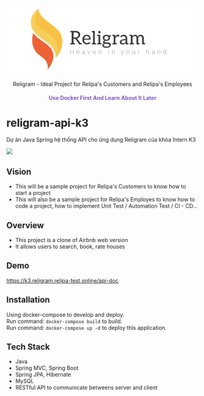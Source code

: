 
<p align="center">
    <img src="/.github/religramlogo.png" alt="Religram Logo"/>
</p>

<p align="center">Religram - Ideal Project for Relipa's Customers and Relipa's Employees</p>

<!-- <p align="center">
   <a href="https://travis-ci.org/relipasoft/religram"><img src="https://travis-ci.org/relipasoft/relibnb.svg?branch=master" alt="Build status"></a>
    <img src="https://img.shields.io/github/stars/laradock/laradock.svg" alt="GitHub stars"></a>
   <a href="https://github.com/laradock/laradock/network"><img src="https://img.shields.io/github/forks/laradock/laradock.svg" alt="GitHub forks"></a>
   <a href="https://github.com/laradock/laradock/issues"><img src="https://img.shields.io/github/issues/laradock/laradock.svg" alt="GitHub issues"></a>
   <a href="https://raw.githubusercontent.com/laradock/laradock/master/LICENSE"><img src="https://img.shields.io/badge/license-MIT-blue.svg" alt="GitHub license"></a>
    <a href="http://laradock.io/contributing"><img src="https://img.shields.io/badge/contributions-welcome-brightgreen.svg?style=flat" alt="contributions welcome"></a>
</p> -->

<h4 align="center" style="color:#7d58c2">Use Docker First And Learn About It Later</h4>

# religram-api-k3
Dự án Java Spring hệ thống API cho ứng dụng Religram của khóa Intern K3


![](https://travis-ci.org/relipasoft/relibnb.svg?branch=master)


## Vision
- This will be a sample project for Relipa's Customers to know how to start a project
- This will also be a sample project for Relipa's Employes to know how to code a project, how to implement Unit Test / Automation Test / CI - CD...

## Overview
- This project is a clone of Airbnb web version
- It allows users to search, book, rate houses


## Demo
https://k3.religram.relipa-test.online/api-doc

## Installation 
Using docker-compose to develop and deploy.  
Run command: `docker-compose build` to build.  
Run command: `docker-compose up -d` to deploy this application.

## Tech Stack
- Java
- Spring MVC, Spring Boot
- Spring JPA, Hibernate
- MySQL
- RESTful API to communicate betweens server and client 
